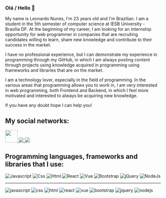 ### Olá / Hello 👋

My name is Leonardo Nunes, I'm 23 years old and I'm Brazilian. I am a student in the 5th semester of computer science at IESB University - Brasília DF. At the beginning of my career, I am looking for an internship opportunity for web programmer in companies that are recruiting candidates willing to learn, share new knowledge and contribute to their success in the market.

I have no professional experience, but I can demonstrate my experience in programming through my GitHub, in which I am always posting content through projects using knowledge acquired in programming using frameworks and libraries that are on the market.

I am a technology lover, especially in the field of programming. In the various areas that programming allows you to work in, I am very interested in web programming, both Frontend and Backend, in which I feel more motivated and interested to always be acquiring new knowledge.

If you have any doubt hope I can help you!

## My social networks:

<div display="flex" style="flex-direction: column; align-items: center; justify-content: center;">
  <a href="https://www.linkedin.com/in/leonardonunesoliveira/">
    <img width="40px" height="40px" src="https://user-images.githubusercontent.com/53942734/104056891-f676e800-51cf-11eb-9f76-479100c5c29a.jpg">
    </img>
  </a>
  <a href="https://www.instagram.com/leo.nunesoliveira/">
    <img src="https://user-images.githubusercontent.com/53942734/104056889-f545bb00-51cf-11eb-9ed4-91380e37f9e5.jpg">
    </img>
  </a>
  <a href="https://www.facebook.com/leonardonunes.oliveira.1/">
    <img src="https://user-images.githubusercontent.com/53942734/104057397-e1e71f80-51d0-11eb-94fe-46acc9ee239c.png">
    </img>
  </a>
</div>

## Programming languages, frameworks and libraries that I use:

<div>
  <img src="https://user-images.githubusercontent.com/53942734/104068389-9427e280-51e3-11eb-8e43-33a2d34851cc.png" alt="Javascript">
  </img>
  <img src="https://user-images.githubusercontent.com/53942734/104068386-938f4c00-51e3-11eb-9b44-5fb384988cf4.png" alt="Css">
  </img>
  <img src="https://user-images.githubusercontent.com/53942734/104068387-938f4c00-51e3-11eb-94ca-7b2da331e3a2.png" alt="Html">
  </img>
  <img src="https://user-images.githubusercontent.com/53942734/104068394-94c07900-51e3-11eb-9107-fe22ad9a04e5.png" alt="React">
  </img>
  <img src="https://user-images.githubusercontent.com/53942734/104068396-94c07900-51e3-11eb-9a90-0d066f9343a5.png" alt="Vue">
  </img>
  <img src="https://user-images.githubusercontent.com/53942734/104068383-925e1f00-51e3-11eb-92a9-937153b3aff3.png" alt="Bootstrap">
  </img>
  <img src="https://user-images.githubusercontent.com/53942734/104068392-9427e280-51e3-11eb-82f9-1b8430e59f0a.png" alt="jQuery">
  </img>
  <img src="https://user-images.githubusercontent.com/53942734/104068393-9427e280-51e3-11eb-9439-34b97d5c7858.png" alt="NodeJs">
  </img>
 </div>
 
 ---------------------------------------
 
![javascript](https://user-images.githubusercontent.com/53942734/104068389-9427e280-51e3-11eb-8e43-33a2d34851cc.png)
![css](https://user-images.githubusercontent.com/53942734/104068386-938f4c00-51e3-11eb-9b44-5fb384988cf4.png)
![html](https://user-images.githubusercontent.com/53942734/104068387-938f4c00-51e3-11eb-94ca-7b2da331e3a2.png)
![react](https://user-images.githubusercontent.com/53942734/104068394-94c07900-51e3-11eb-9107-fe22ad9a04e5.png)
![vue](https://user-images.githubusercontent.com/53942734/104068396-94c07900-51e3-11eb-9a90-0d066f9343a5.png)
![bootstrap](https://user-images.githubusercontent.com/53942734/104068383-925e1f00-51e3-11eb-92a9-937153b3aff3.png)
![jquery](https://user-images.githubusercontent.com/53942734/104068392-9427e280-51e3-11eb-82f9-1b8430e59f0a.png)
![nodejs](https://user-images.githubusercontent.com/53942734/104068393-9427e280-51e3-11eb-9439-34b97d5c7858.png)

<!--
**leo123nunes/leo123nunes** is a ✨ _special_ ✨ repository because its `README.md` (this file) appears on your GitHub profile.



